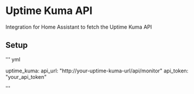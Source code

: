 # Uptime Kuma API

Integration for Home Assistant to fetch the Uptime Kuma API

## Setup

'''
yml

uptime_kuma:
    api_url: "http://your-uptime-kuma-url/api/monitor"
    api_token: "your_api_token"

'''